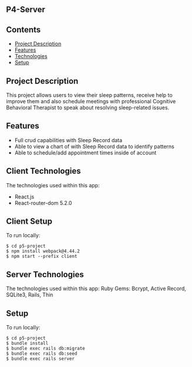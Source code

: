 
## P4-Server

## Contents

* [Project Description](#project-Description)
* [Features](#features)
* [Technologies](#technologies)
* [Setup](#setup)


## Project Description

This project allows users to view their sleep patterns, receive help to improve them and also schedule meetings with professional Cognitive Behavioral Therapist to speak about resolving sleep-related issues.

## Features
* Full crud capabilities with Sleep Record data 
* Able to view a chart of with Sleep Record data to identify patterns
* Able to schedule/add appointment times inside of account

## Client Technologies
The technologies used within this app:
* React.js
* React-router-dom 5.2.0

## Client Setup
To run locally:
```
$ cd p5-project
$ npm install webpack@4.44.2
$ npm start --prefix client
```


## Server Technologies
The technologies used within this app:
Ruby Gems: Bcrypt, Active Record, SQLite3, Rails, Thin

## Setup
To run locally:
```
$ cd p5-project
$ bundle install
$ bundle exec rails db:migrate
$ bundle exec rails db:seed
$ bundle exec rails server

```